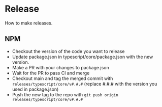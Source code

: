 # Release

How to make releases.

## NPM

- Checkout the version of the code you want to release
- Update package.json in typescript/core/package.json with the new version.
- Make a PR with your changes to package.json
- Wait for the PR to pass CI and merge
- Checkout main and tag the merged commit with `releases/typescript/core/v#.#.#` (replace #.#.# with the version you used in package.json)
- Push the new tag to the repo with `git push origin releases/typescript/core/v#.#.#`
